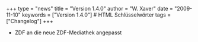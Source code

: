 +++
type = "news"
title = "Version 1.4.0"
author = "W. Xaver"
date = "2009-11-10"
keywords = ["Version 1.4.0"] # HTML Schlüsselwörter
tags = ["Changelog"]
+++

- ZDF an die neue ZDF-Mediathek angepasst 